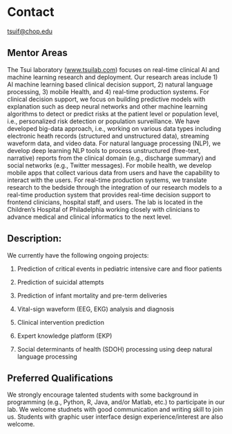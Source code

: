 # Contact
tsuif@chop.edu
## Mentor Areas

The Tsui laboratory (www.tsuilab.com) focuses on real-time clinical AI and machine learning research and deployment. Our research areas include 1) AI machine learning based clinical decision support, 2) natural language processing, 3) mobile Health, and 4) real-time production systems. For clinical decision support, we focus on building predictive models with explanation such as deep neural networks and other machine learning algorithms to detect or predict risks at the patient level or population level, i.e., personalized risk detection or population surveillance. We have  developed big-data approach, i.e., working on various data types including electronic heath records (structured and unstructured data), streaming waveform data, and video data. For natural language processing (NLP), we develop deep learning NLP tools to process unstructured (free-text, narrative) reports from the clinical domain (e.g., discharge summary) and social networks (e.g., Twitter messages). For mobile health, we develop mobile apps that collect various data from users and have the capability to interact with the users. For real-time production systems, we translate research to the bedside through the integration of our research models to a real-time production system that provides real-time decision support to frontend clinicians, hospital staff, and users. The lab is located in the Children’s Hospital of Philadelphia working closely with clinicians to advance medical and clinical informatics to the next level.

## Description:

We currently have the following ongoing projects:

1. Prediction of critical events in pediatric intensive care and floor patients

2. Prediction of suicidal attempts

3. Prediction of infant mortality and pre-term deliveries

4. Vital-sign waveform (EEG, EKG) analysis and diagnosis

6. Clinical intervention prediction

7. Expert knowledge platform (EKP)

8. Social determinants of health (SDOH) processing using deep natural language processing

## Preferred Qualifications

We strongly encourage talented students with some background in programming (e.g., Python, R, Java, and/or Matlab, etc.) to participate in our lab. We welcome studnets with good communication and writing skill to join us. Students with graphic user interface design experience/interest are also welcome.